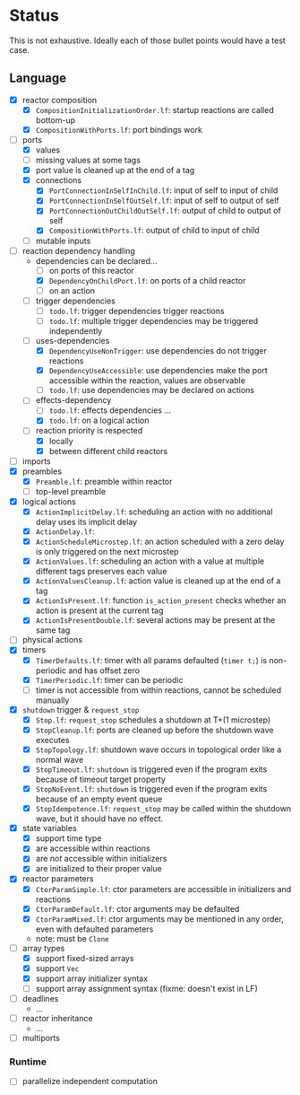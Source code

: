 # Status

This is not exhaustive. Ideally each of those bullet points would have a test case.

## Language

- [x] reactor composition
  - [x] `CompositionInitializationOrder.lf`: startup reactions are called bottom-up
  - [x] `CompositionWithPorts.lf`: port bindings work
- [ ] ports
    - [x] values
    - [ ] missing values at some tags
    - [x] port value is cleaned up at the end of a tag
    - [x] connections
      - [x] `PortConnectionInSelfInChild.lf`: input of self to input of child
      - [x] `PortConnectionInSelfOutSelf.lf`: input of self to output of self
      - [x] `PortConnectionOutChildOutSelf.lf`: output of child to output of self
      - [x] `CompositionWithPorts.lf`: output of child to input of child
    - [ ] mutable inputs
- [ ] reaction dependency handling
    - dependencies can be declared...
      - [ ] on ports of this reactor
      - [x] `DependencyOnChildPort.lf`: on ports of a child reactor
      - [ ] on an action
    - [ ] trigger dependencies
      - [ ] `todo.lf`: trigger dependencies trigger reactions
      - [ ] `todo.lf`: multiple trigger dependencies may be triggered independently
    - [ ] uses-dependencies
      - [x] `DependencyUseNonTrigger`: use dependencies do not trigger reactions 
      - [x] `DependencyUseAccessible`: use dependencies make the port accessible within the reaction, values are observable 
      - [ ] `todo.lf`: use dependencies may be declared on actions
    - [ ] effects-dependency
      - [ ] `todo.lf`: effects dependencies ...
      - [x] `todo.lf`: on a logical action
    - [ ] reaction priority is respected
      - [x] locally
      - [x] between different child reactors
- [ ] imports
- [x] preambles
  - [x] `Preamble.lf`: preamble within reactor
  - [ ] top-level preamble
- [x] logical actions
    - [x] `ActionImplicitDelay.lf`: scheduling an action with no additional delay uses its implicit delay 
    - [x] `ActionDelay.lf`: 
    - [x] `ActionScheduleMicrostep.lf`: an action scheduled with a zero delay is only triggered on the next microstep
    - [x] `ActionValues.lf`: scheduling an action with a value at multiple different tags preserves each value
    - [x] `ActionValuesCleanup.lf`: action value is cleaned up at the end of a tag
    - [x] `ActionIsPresent.lf`: function `is_action_present` checks whether an action is present at the current tag
    - [x] `ActionIsPresentDouble.lf`: several actions may be present at the same tag
- [ ] physical actions
- [x] timers
  - [x] `TimerDefaults.lf`: timer with all params defaulted (`timer t;`) is non-periodic and has offset zero
  - [x] `TimerPeriodic.lf`: timer can be periodic
  - [ ] timer is not accessible from within reactions, cannot be scheduled manually
- [x] `shutdown` trigger & `request_stop`
  - [x] `Stop.lf`: `request_stop` schedules a shutdown at T+(1 microstep)
  - [x] `StopCleanup.lf`: ports are cleaned up before the shutdown wave executes
  - [x] `StopTopology.lf`: shutdown wave occurs in topological order like a normal wave
  - [x] `StopTimeout.lf`: `shutdown` is triggered even if the program exits because of timeout target property
  - [x] `StopNoEvent.lf`: `shutdown` is triggered even if the program exits because of an empty event queue
  - [x] `StopIdempotence.lf`: `request_stop` may be called within the shutdown wave, but it should have no effect.
- [x] state variables
  - [x] support time type
  - [x] are accessible within reactions
  - [x] are *not* accessible within initializers
  - [x] are initialized to their proper value
- [x] reactor parameters
  - [x] `CtorParamSimple.lf`: ctor parameters are accessible in initializers and reactions
  - [x] `CtorParamDefault.lf`: ctor arguments may be defaulted
  - [x] `CtorParamMixed.lf`: ctor arguments may be mentioned in any order, even with defaulted parameters
  - note: must be `Clone`
- [ ] array types
  - [x] support fixed-sized arrays
  - [x] support `Vec`
  - [x] support array initializer syntax
  - [ ] support array assignment syntax (fixme: doesn't exist in LF)
- [ ] deadlines
  - ...
- [ ] reactor inheritance
  - ...
- [ ] multiports

### Runtime

- [ ] parallelize independent computation
